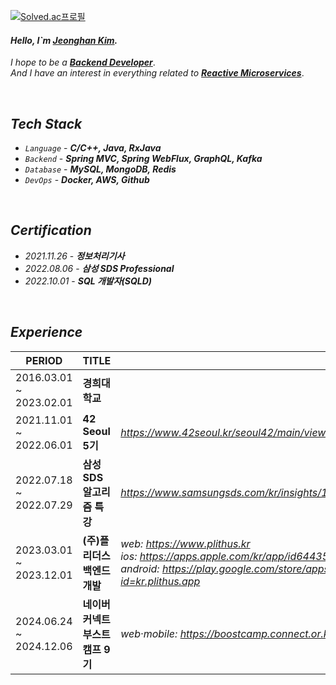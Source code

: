 [![Solved.ac프로필](http://mazassumnida.wtf/api/mini/generate_badge?boj=yhs03043)](https://solved.ac/yhs03043)


#### _Hello, I`m [Jeonghan Kim](https://kiwi-spatula-6c8.notion.site/Jeonghan-Kim-fd8f0112c47b433d882e5cdd21f3d61e)._  

_I hope to be a_ [**_Backend Developer_**](https://github.com/jjeonghak/note-repository).  
_And I have an interest in everything related to_ [**_Reactive Microservices_**](https://github.com/jjeonghak/vinsguru-microservices).  


</br>

## _Tech Stack_ 
* _`Language`_ - **_C/C++, Java, RxJava_**
* _`Backend`_ - **_Spring MVC, Spring WebFlux, GraphQL, Kafka_**
* _`Database`_ - **_MySQL, MongoDB, Redis_**
* _`DevOps`_ - **_Docker, AWS, Github_**


</br>

## _Certification_
* _2021.11.26_ - **_정보처리기사_**
* _2022.08.06_ - **_삼성 SDS Professional_**
* _2022.10.01_ - **_SQL 개발자(SQLD)_**


</br>

## _Experience_
| PERIOD | TITLE |  |
| ------- | ------- | ------- |
| 2016.03.01 ~ 2023.02.01 | **경희대학교** |  |
| 2021.11.01 ~ 2022.06.01 | **42 Seoul 5기** | _https://www.42seoul.kr/seoul42/main/view_ |
| 2022.07.18 ~ 2022.07.29 | **삼성 SDS 알고리즘 특강** | _https://www.samsungsds.com/kr/insights/1233793_4627.html_ |
| 2023.03.01 ~ 2023.12.01 | **(주)플리더스 백엔드 개발** | _web: https://www.plithus.kr_ <br> _ios: https://apps.apple.com/kr/app/id6443593709_ <br> _android: https://play.google.com/store/apps/details?id=kr.plithus.app_ |
| 2024.06.24 ~ 2024.12.06 | **네이버 커넥트 부스트캠프 9기** | _web·mobile: https://boostcamp.connect.or.kr/_ |


<!--
**jjeonghak/jjeonghak* is a ✨ _special_ ✨ repository because its `README.md` (this file) appears on your GitHub profile.

Here are some ideas to get you started:

- 🔭 I’m currently working on ...
- 🌱 I’m currently learning ...
- 👯 I’m looking to collaborate on ...
- 🤔 I’m looking for help with ...
- 💬 Ask me about ...
- 📫 How to reach me: ...
- 😄 Pronouns: ...
- ⚡ Fun fact: ...
-->

